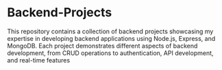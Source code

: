# Backend-Projects
This repository contains a collection of backend projects showcasing my expertise in developing backend applications using Node.js, Express, and MongoDB. Each project demonstrates different aspects of backend development, from CRUD operations to authentication, API development, and real-time features
